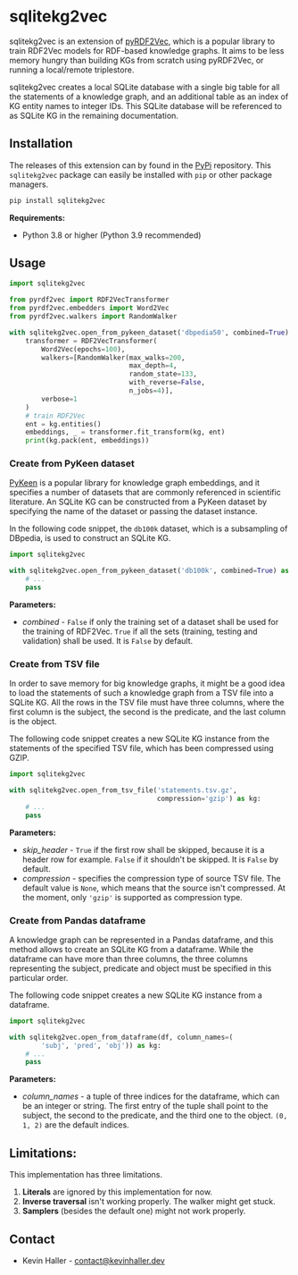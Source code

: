 # sqlitekg2vec

sqlitekg2vec is an extension of
[pyRDF2Vec](https://github.com/IBCNServices/pyRDF2Vec), which is a popular
library to train RDF2Vec models for RDF-based knowledge graphs. It aims to be
less memory hungry than building KGs from scratch using pyRDF2Vec, or running a
local/remote triplestore.


sqlitekg2vec creates a local SQLite database with a single big table for all the
statements of a knowledge graph, and an additional table as an index of KG
entity names to integer IDs. This SQLite database will be referenced to as 
SQLite KG in the remaining documentation.

## Installation

The releases of this extension can by found in the [PyPi](https://pypi.org/project/sqlitekg2vec/)
repository. This `sqlitekg2vec` package can easily be installed with `pip` or
other package managers.

```bash
pip install sqlitekg2vec
```

**Requirements:**
* Python 3.8 or higher (Python 3.9 recommended)

## Usage

```python
import sqlitekg2vec

from pyrdf2vec import RDF2VecTransformer
from pyrdf2vec.embedders import Word2Vec
from pyrdf2vec.walkers import RandomWalker

with sqlitekg2vec.open_from_pykeen_dataset('dbpedia50', combined=True) as kg:
    transformer = RDF2VecTransformer(
        Word2Vec(epochs=100),
        walkers=[RandomWalker(max_walks=200,
                              max_depth=4,
                              random_state=133,
                              with_reverse=False,
                              n_jobs=4)],
        verbose=1
    )
    # train RDF2Vec
    ent = kg.entities()
    embeddings, _ = transformer.fit_transform(kg, ent)
    print(kg.pack(ent, embeddings))
```

### Create from PyKeen dataset

[PyKeen](https://github.com/pykeen/pykeen) is a popular library for knowledge
graph embeddings, and it specifies a number of datasets that are commonly
referenced in scientific literature. An SQLite KG can be constructed from a
PyKeen dataset by specifying the name of the dataset or passing the dataset
instance.

In the following code snippet, the `db100k` dataset, which is a subsampling of
DBpedia, is used to construct an SQLite KG.

```python
import sqlitekg2vec

with sqlitekg2vec.open_from_pykeen_dataset('db100k', combined=True) as kg:
    # ...
    pass
```

**Parameters:**

* *combined* - `False` if only the training set of a dataset shall be used for
  the training of RDF2Vec. `True` if all the sets (training, testing and
  validation) shall be used. It is `False` by default.

### Create from TSV file

In order to save memory for big knowledge graphs, it might be a good idea to
load the statements of such a knowledge graph from a TSV file into a SQLite KG.
All the rows in the TSV file must have three columns, where the first column is
the subject, the second is the predicate, and the last column is the object.

The following code snippet creates a new SQLite KG instance from the statements
of the specified TSV file, which has been compressed using GZIP.

```python
import sqlitekg2vec

with sqlitekg2vec.open_from_tsv_file('statements.tsv.gz',
                                     compression='gzip') as kg:
    # ...
    pass
```

**Parameters:**

* *skip_header* - `True` if the first row shall be skipped, because it is a
  header row for example. `False` if it shouldn't be skipped. It is `False` by
  default.
* *compression* - specifies the compression type of source TSV file. The default
  value is `None`, which means that the source isn't compressed. At the moment,
  only `'gzip'` is supported as compression type.

### Create from Pandas dataframe

A knowledge graph can be represented in a Pandas dataframe, and this method
allows to create an SQLite KG from a dataframe. While the dataframe can have
more than three columns, the three columns representing the subject, predicate
and object must be specified in this particular order.

The following code snippet creates a new SQLite KG instance from a dataframe.

```python
import sqlitekg2vec

with sqlitekg2vec.open_from_dataframe(df, column_names=(
        'subj', 'pred', 'obj')) as kg:
    # ...
    pass
```

**Parameters:**

* *column_names* - a tuple of three indices for the dataframe, which can be an
  integer or string. The first entry of the tuple shall point to the subject,
  the second to the predicate, and the third one to the object. `(0, 1, 2)` are
  the default indices.

## Limitations:

This implementation has three limitations.

1) **Literals** are ignored by this implementation for now.
2) **Inverse traversal** isn't working properly. The walker might get stuck.
3) **Samplers** (besides the default one) might not work properly.

## Contact

* Kevin Haller - [contact@kevinhaller.dev](mailto:contact@kevinhaller.dev)